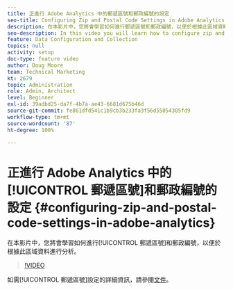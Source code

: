 ```yaml
---
title: 正進行 Adobe Analytics 中的郵遞區號和郵政編號的設定
seo-title: Configuring Zip and Postal Code Settings in Adobe Analytics
description: 在本影片中，您將會學習如何進行郵遞區號和郵政編號，以便於根據此區域資料進行分析。
seo-description: In this video you will learn how to configure zip and postal code settings, so that you can do analysis based on this region data.
feature: Data Configuration and Collection
topics: null
activity: setup
doc-type: feature video
author: Doug Moore
team: Technical Marketing
kt: 2679
topic: Administration
role: Admin, Architect
level: Beginner
exl-id: 39adbd25-da7f-4b7a-ae43-6681d675b46d
source-git-commit: fe861dfd541c1b9cb3b233fa3f56d55054305fd9
workflow-type: tm+mt
source-wordcount: '87'
ht-degree: 100%

---
```


# 正進行 Adobe Analytics 中的[!UICONTROL 郵遞區號]和郵政編號的設定 {#configuring-zip-and-postal-code-settings-in-adobe-analytics}

在本影片中，您將會學習如何進行[!UICONTROL 郵遞區號]和郵政編號，以便於根據此區域資料進行分析。

>[!VIDEO](https://video.tv.adobe.com/v/27051/?quality=12)

如需[!UICONTROL 郵遞區號]設定的詳細資訊，請參閱[文件](https://experienceleague.adobe.com/docs/analytics/components/dimensions/zip-code.html?lang=zh-Hant)。
